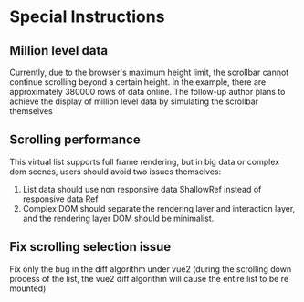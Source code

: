 # Special Instructions

## Million level data

Currently, due to the browser's maximum height limit, the scrollbar cannot continue scrolling beyond a certain height. In the example, there are approximately 380000 rows of data online. The follow-up author plans to achieve the display of million level data by simulating the scrollbar themselves

## Scrolling performance

This virtual list supports full frame rendering, but in big data or complex dom scenes, users should avoid two issues themselves:

1. List data should use non responsive data ShallowRef instead of responsive data Ref
2. Complex DOM should separate the rendering layer and interaction layer, and the rendering layer DOM should be minimalist.

## Fix scrolling selection issue

Fix only the bug in the diff algorithm under vue2 (during the scrolling down process of the list, the vue2 diff algorithm will cause the entire list to be re mounted)
